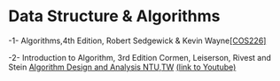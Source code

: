 # Data Structure & Algorithms
-1- Algorithms,4th Edition, Robert Sedgewick &amp; Kevin Wayne[[COS226]](https://www.cs.princeton.edu/courses/archive/spring20/cos226/lectures.php)

-2- Introduction to Algorithm, 3rd Edition Cormen, Leiserson, Rivest and Stein
     [Algorithm Design and Analysis NTU,TW](https://www.csie.ntu.edu.tw/~yvchen/f108-ada/)
     [(link to Youtube)](https://www.youtube.com/playlist?list=PLOAQYZPRn2V5C4Cx5tSLW8z0saWUm8LD-)
